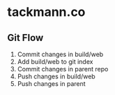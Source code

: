 # tackmann.co 

## Git Flow
1. Commit changes in build/web
2. Add build/web to git index
3. Commit changes in parent repo
4. Push changes in build/web
5. Push changes in parent